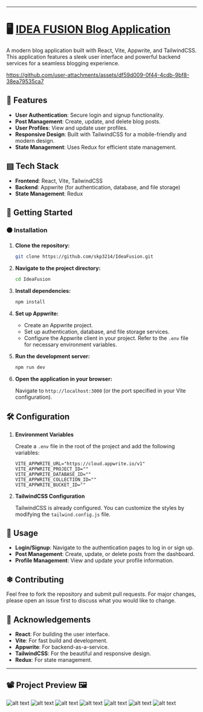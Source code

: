 
---

# 🖥 [IDEA FUSION Blog Application](#-project-preview-️)

A modern blog application built with React, Vite, Appwrite, and TailwindCSS. This application features a sleek user interface and powerful backend services for a seamless blogging experience. 

https://github.com/user-attachments/assets/df59d009-0f44-4cdb-9bf8-38ea79535ca7

## 💎 Features

- **User Authentication**: Secure login and signup functionality.
- **Post Management**: Create, update, and delete blog posts.
- **User Profiles**: View and update user profiles.
- **Responsive Design**: Built with TailwindCSS for a mobile-friendly and modern design.
- **State Management**: Uses Redux for efficient state management.

## ▤ Tech Stack

- **Frontend**: React, Vite, TailwindCSS
- **Backend**: Appwrite (for authentication, database, and file storage)
- **State Management**: Redux

## 👊 Getting Started


### 🟠 Installation

1. **Clone the repository:**

    ```bash
    git clone https://github.com/skp3214/IdeaFusion.git
    ```

2. **Navigate to the project directory:**

    ```bash
    cd IdeaFusion
    ```

3. **Install dependencies:**

    ```bash
    npm install
    ```

4. **Set up Appwrite:**
   - Create an Appwrite project.
   - Set up authentication, database, and file storage services.
   - Configure the Appwrite client in your project. Refer to the `.env` file for necessary environment variables.

5. **Run the development server:**

    ```bash
    npm run dev
    ```

6. **Open the application in your browser:**

    Navigate to `http://localhost:3000` (or the port specified in your Vite configuration).

## 🛠️ Configuration

1. **Environment Variables**

   Create a `.env` file in the root of the project and add the following variables:

    ```env
    VITE_APPWRITE_URL="https://cloud.appwrite.io/v1"
    VITE_APPWRITE_PROJECT_ID=""
    VITE_APPWRITE_DATABASE_ID=""
    VITE_APPWRITE_COLLECTION_ID=""
    VITE_APPWRITE_BUCKET_ID=""
    ```

2. **TailwindCSS Configuration**

   TailwindCSS is already configured. You can customize the styles by modifying the `tailwind.config.js` file.

## 🏹 Usage

- **Login/Signup**: Navigate to the authentication pages to log in or sign up.
- **Post Management**: Create, update, or delete posts from the dashboard.
- **Profile Management**: View and update your profile information.

## ❄ Contributing

Feel free to fork the repository and submit pull requests. For major changes, please open an issue first to discuss what you would like to change.


## 🔭 Acknowledgements

- **React**: For building the user interface.
- **Vite**: For fast build and development.
- **Appwrite**: For backend-as-a-service.
- **TailwindCSS**: For the beautiful and responsive design.
- **Redux**: For state management.

---
## 📽 Project Preview 🖼️
![alt text](/projectpreview/image.png)
![alt text](/projectpreview/image-1.png)
![alt text](/projectpreview/image-2.png)
![alt text](/projectpreview/image-3.png)
![alt text](/projectpreview/image-4.png)
![alt text](/projectpreview/image-5.png)
![alt text](/projectpreview/image-6.png)
